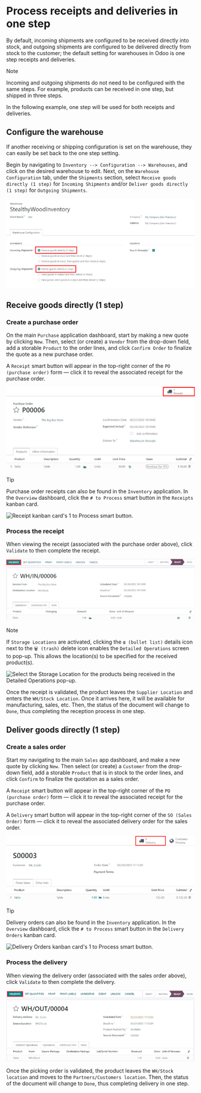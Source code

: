 # Process receipts and deliveries in one step

<div id="inventory/receipts_delivery_one_step">

By default, incoming shipments are configured to be received directly
into stock, and outgoing shipments are configured to be delivered
directly from stock to the customer; the default setting for warehouses
in Odoo is one step receipts and deliveries.

</div>

> [!NOTE]
> Incoming and outgoing shipments do not need to be configured with the
> same steps. For example, products can be received in one step, but
> shipped in three steps.

In the following example, one step will be used for both receipts and
deliveries.

## Configure the warehouse

If another receiving or shipping configuration is set on the warehouse,
they can easily be set back to the one step setting.

Begin by navigating to `Inventory --> Configuration --> Warehouses`, and
click on the desired warehouse to edit. Next, on the
`Warehouse Configuration` tab, under the `Shipments` section, select
`Receive goods directly (1 step)` for `Incoming Shipments` and/or
`Deliver goods directly (1 step)` for `Outgoing Shipments`.

<img src="receipts_delivery_one_step/one-step-warehouse-config.png"
class="align-center"
alt="Set incoming and outgoing shipment options to receive and deliver in one step." />

## Receive goods directly (1 step)

### Create a purchase order

On the main `Purchase` application dashboard, start by making a new
quote by clicking `New`. Then, select (or create) a `Vendor` from the
drop-down field, add a storable `Product` to the order lines, and click
`Confirm Order` to finalize the quote as a new purchase order.

A `Receipt` smart button will appear in the top-right corner of the
`PO (purchase
order)` form — click it to reveal the associated receipt for the
purchase order.

<img src="receipts_delivery_one_step/one-step-po-receipt.png"
class="align-center"
alt="Receipt smart button appears on the confirmed purchase order." />

> [!TIP]
> Purchase order receipts can also be found in the `Inventory`
> application. In the `Overview` dashboard, click the `# to Process`
> smart button in the `Receipts` kanban card.
>
> <img src="receipts_delivery_one_step/one-step-to-process-btn.png"
> class="align-center"
> alt="Receipt kanban card&#39;s 1 to Process smart button." />

### Process the receipt

When viewing the receipt (associated with the purchase order above),
click `Validate` to then complete the receipt.

<img src="receipts_delivery_one_step/one-step-po-validate.png"
class="align-center"
alt="Validate the purchase order via the Validate smart button." />

> [!NOTE]
> If `Storage Locations` are activated, clicking the `≣ (bullet list)`
> details icon next to the `🗑️ (trash)` delete icon enables the
> `Detailed Operations` screen to pop-up. This allows the location(s) to
> be specified for the received product(s).
>
> <img src="receipts_delivery_one_step/receive-storage-location.png"
> class="align-center"
> alt="Select the Storage Location for the products being received in the Detailed Operations
> pop-up." />

Once the receipt is validated, the product leaves the
`Supplier Location` and enters the `WH/Stock Location`. Once it arrives
here, it will be available for manufacturing, sales, etc. Then, the
status of the document will change to `Done`, thus completing the
reception process in one step.

## Deliver goods directly (1 step)

### Create a sales order

Start my navigating to the main `Sales` app dashboard, and make a new
quote by clicking `New`. Then select (or create) a `Customer` from the
drop-down field, add a storable `Product` that is in stock to the order
lines, and click `Confirm` to finalize the quotation as a sales order.

A `Receipt` smart button will appear in the top-right corner of the
`PO (purchase
order)` form — click it to reveal the associated receipt for the
purchase order.

A `Delivery` smart button will appear in the top-right corner of the
`SO (Sales
Order)` form — click it to reveal the associated delivery order for the
sales order.

<img src="receipts_delivery_one_step/one-step-sales-order.png"
class="align-center"
alt="The Delivery smart button appears after the sales order is confirmed." />

> [!TIP]
> Delivery orders can also be found in the `Inventory` application. In
> the `Overview` dashboard, click the `# to Process` smart button in the
> `Delivery Orders` kanban card.
>
> <img src="receipts_delivery_one_step/one-step-delivery-to-process.png"
> class="align-center"
> alt="Delivery Orders kanban card&#39;s 1 to Process smart button." />

### Process the delivery

When viewing the delivery order (associated with the sales order above),
click `Validate` to then complete the delivery.

<img src="receipts_delivery_one_step/validate-one-step-sales-order.png"
class="align-center" alt="Validate the delivery order." />

Once the picking order is validated, the product leaves the
`WH/Stock location` and moves to the `Partners/Customers location`.
Then, the status of the document will change to `Done`, thus completing
delivery in one step.

